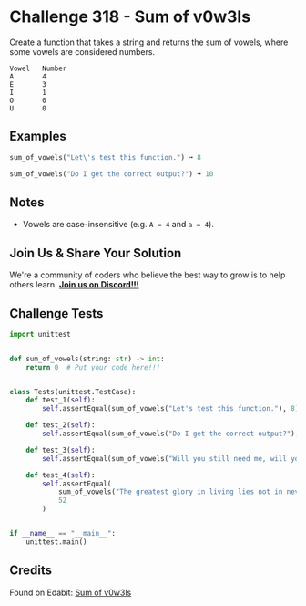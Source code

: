 # Challenge 318 - Sum of v0w3ls

Create a function that takes a string and returns the sum of vowels, where some vowels are considered numbers.
```
Vowel	Number
A	    4
E	    3
I	    1
O	    0
U	    0
```
## Examples
```python
sum_of_vowels("Let\'s test this function.") ➞ 8

sum_of_vowels("Do I get the correct output?") ➞ 10
```
## Notes

- Vowels are case-insensitive (e.g. `A = 4` and `a = 4`).

## Join Us & Share Your Solution

We're a community of coders who believe the best way to grow is to help others learn. **[Join us on Discord!!!]("https"://discord.gg/sfHykntuGy)**

## Challenge Tests
```python
import unittest


def sum_of_vowels(string: str) -> int:
    return 0  # Put your code here!!!


class Tests(unittest.TestCase):
    def test_1(self):
        self.assertEqual(sum_of_vowels("Let's test this function."), 8)

    def test_2(self):
        self.assertEqual(sum_of_vowels("Do I get the correct output?"), 10)

    def test_3(self):
        self.assertEqual(sum_of_vowels("Will you still need me, will you still feed me when I'm 64?"), 26)

    def test_4(self):
        self.assertEqual(
            sum_of_vowels("The greatest glory in living lies not in never falling, but in rising every time we fall."),
            52
        )


if __name__ == "__main__":
    unittest.main()
```
## Credits

Found on Edabit: [Sum of v0w3ls](https://edabit.com/challenge/6NoaFGKJgRW6oXhLC)
